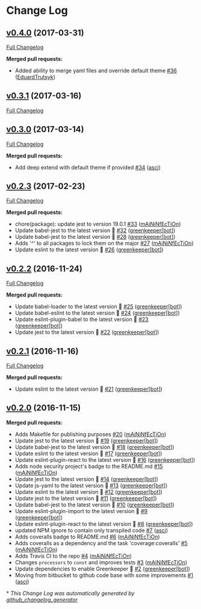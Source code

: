 # Change Log

## [v0.4.0](https://github.com/Travix-International/theme-builder/tree/v0.4.0) (2017-03-31)
[Full Changelog](https://github.com/Travix-International/theme-builder/compare/v0.3.1...v0.4.0)

**Merged pull requests:**

- Added ability to merge yaml files and override default theme [\#36](https://github.com/Travix-International/theme-builder/pull/36) ([EduardTrutsyk](https://github.com/EduardTrutsyk))

## [v0.3.1](https://github.com/Travix-International/theme-builder/tree/v0.3.1) (2017-03-16)
[Full Changelog](https://github.com/Travix-International/theme-builder/compare/v0.3.0...v0.3.1)

## [v0.3.0](https://github.com/Travix-International/theme-builder/tree/v0.3.0) (2017-03-14)
[Full Changelog](https://github.com/Travix-International/theme-builder/compare/v0.2.3...v0.3.0)

**Merged pull requests:**

- Add deep extend with default theme if provided [\#34](https://github.com/Travix-International/theme-builder/pull/34) ([asci](https://github.com/asci))

## [v0.2.3](https://github.com/Travix-International/theme-builder/tree/v0.2.3) (2017-02-23)
[Full Changelog](https://github.com/Travix-International/theme-builder/compare/v0.2.2...v0.2.3)

**Merged pull requests:**

- chore\(package\): update jest to version 19.0.1 [\#33](https://github.com/Travix-International/theme-builder/pull/33) ([mAiNiNfEcTiOn](https://github.com/mAiNiNfEcTiOn))
- Update babel-jest to the latest version 🚀 [\#32](https://github.com/Travix-International/theme-builder/pull/32) ([greenkeeper[bot]](https://github.com/integration/greenkeeper))
- Update babel-jest to the latest version 🚀 [\#28](https://github.com/Travix-International/theme-builder/pull/28) ([greenkeeper[bot]](https://github.com/integration/greenkeeper))
- Adds '^' to all packages to lock them on the major [\#27](https://github.com/Travix-International/theme-builder/pull/27) ([mAiNiNfEcTiOn](https://github.com/mAiNiNfEcTiOn))
- Update eslint to the latest version 🚀 [\#26](https://github.com/Travix-International/theme-builder/pull/26) ([greenkeeper[bot]](https://github.com/integration/greenkeeper))

## [v0.2.2](https://github.com/Travix-International/theme-builder/tree/v0.2.2) (2016-11-24)
[Full Changelog](https://github.com/Travix-International/theme-builder/compare/v0.2.1...v0.2.2)

**Merged pull requests:**

- Update babel-loader to the latest version 🚀 [\#25](https://github.com/Travix-International/theme-builder/pull/25) ([greenkeeper[bot]](https://github.com/integration/greenkeeper))
- Update babel-eslint to the latest version 🚀 [\#24](https://github.com/Travix-International/theme-builder/pull/24) ([greenkeeper[bot]](https://github.com/integration/greenkeeper))
- Update eslint-plugin-babel to the latest version 🚀 [\#23](https://github.com/Travix-International/theme-builder/pull/23) ([greenkeeper[bot]](https://github.com/integration/greenkeeper))
- Update jest to the latest version 🚀 [\#22](https://github.com/Travix-International/theme-builder/pull/22) ([greenkeeper[bot]](https://github.com/integration/greenkeeper))

## [v0.2.1](https://github.com/Travix-International/theme-builder/tree/v0.2.1) (2016-11-16)
[Full Changelog](https://github.com/Travix-International/theme-builder/compare/v0.2.0...v0.2.1)

**Merged pull requests:**

- Update eslint to the latest version 🚀 [\#21](https://github.com/Travix-International/theme-builder/pull/21) ([greenkeeper[bot]](https://github.com/integration/greenkeeper))

## [v0.2.0](https://github.com/Travix-International/theme-builder/tree/v0.2.0) (2016-11-15)
**Merged pull requests:**

- Adds Makefile for publishing purposes [\#20](https://github.com/Travix-International/theme-builder/pull/20) ([mAiNiNfEcTiOn](https://github.com/mAiNiNfEcTiOn))
- Update jest to the latest version 🚀 [\#19](https://github.com/Travix-International/theme-builder/pull/19) ([greenkeeper[bot]](https://github.com/integration/greenkeeper))
- Update babel-jest to the latest version 🚀 [\#18](https://github.com/Travix-International/theme-builder/pull/18) ([greenkeeper[bot]](https://github.com/integration/greenkeeper))
- Update eslint to the latest version 🚀 [\#17](https://github.com/Travix-International/theme-builder/pull/17) ([greenkeeper[bot]](https://github.com/integration/greenkeeper))
- Update eslint-plugin-react to the latest version 🚀 [\#16](https://github.com/Travix-International/theme-builder/pull/16) ([greenkeeper[bot]](https://github.com/integration/greenkeeper))
- Adds node security project's badge to the README.md [\#15](https://github.com/Travix-International/theme-builder/pull/15) ([mAiNiNfEcTiOn](https://github.com/mAiNiNfEcTiOn))
- Update jest to the latest version 🚀 [\#14](https://github.com/Travix-International/theme-builder/pull/14) ([greenkeeper[bot]](https://github.com/integration/greenkeeper))
- Update js-yaml to the latest version 🚀 [\#13](https://github.com/Travix-International/theme-builder/pull/13) ([greenkeeper[bot]](https://github.com/integration/greenkeeper))
- Update eslint to the latest version 🚀 [\#12](https://github.com/Travix-International/theme-builder/pull/12) ([greenkeeper[bot]](https://github.com/integration/greenkeeper))
- Update jest to the latest version 🚀 [\#11](https://github.com/Travix-International/theme-builder/pull/11) ([greenkeeper[bot]](https://github.com/integration/greenkeeper))
- Update babel-jest to the latest version 🚀 [\#10](https://github.com/Travix-International/theme-builder/pull/10) ([greenkeeper[bot]](https://github.com/integration/greenkeeper))
- Update eslint-plugin-import to the latest version 🚀 [\#9](https://github.com/Travix-International/theme-builder/pull/9) ([greenkeeper[bot]](https://github.com/integration/greenkeeper))
- Update eslint-plugin-react to the latest version 🚀 [\#8](https://github.com/Travix-International/theme-builder/pull/8) ([greenkeeper[bot]](https://github.com/integration/greenkeeper))
- updated NPM ignore to contain only transpiled code [\#7](https://github.com/Travix-International/theme-builder/pull/7) ([asci](https://github.com/asci))
- Adds coveralls badge to README.md [\#6](https://github.com/Travix-International/theme-builder/pull/6) ([mAiNiNfEcTiOn](https://github.com/mAiNiNfEcTiOn))
- Adds coveralls as a dependency and the task 'coverage:coveralls' [\#5](https://github.com/Travix-International/theme-builder/pull/5) ([mAiNiNfEcTiOn](https://github.com/mAiNiNfEcTiOn))
- Adds Travis CI to the repo [\#4](https://github.com/Travix-International/theme-builder/pull/4) ([mAiNiNfEcTiOn](https://github.com/mAiNiNfEcTiOn))
- Changes `processors` to `const` and improves tests [\#3](https://github.com/Travix-International/theme-builder/pull/3) ([mAiNiNfEcTiOn](https://github.com/mAiNiNfEcTiOn))
- Update dependencies to enable Greenkeeper 🌴 [\#2](https://github.com/Travix-International/theme-builder/pull/2) ([greenkeeper[bot]](https://github.com/integration/greenkeeper))
- Moving from bitbucket to github code base with some improvements [\#1](https://github.com/Travix-International/theme-builder/pull/1) ([asci](https://github.com/asci))



\* *This Change Log was automatically generated by [github_changelog_generator](https://github.com/skywinder/Github-Changelog-Generator)*